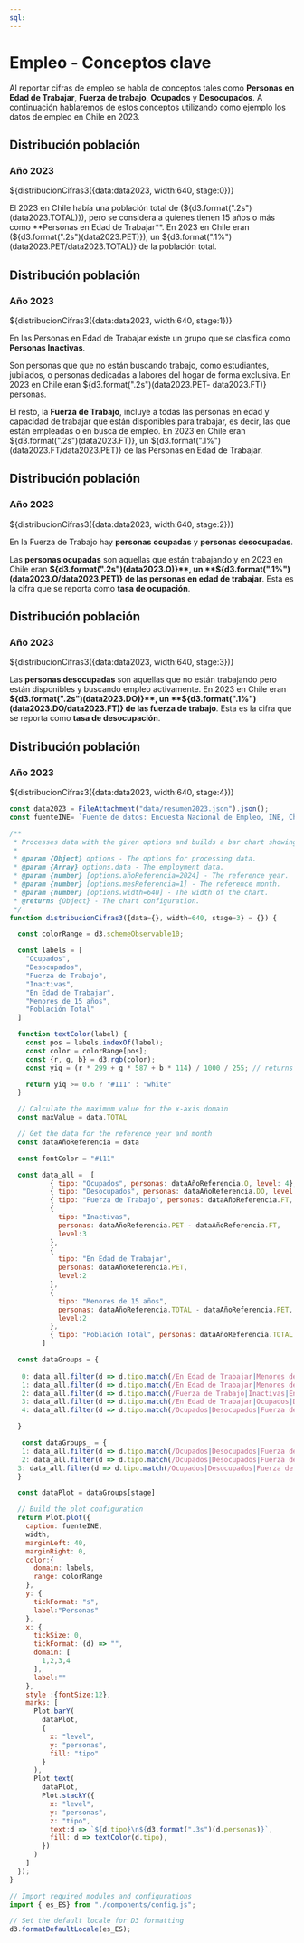 ```yaml
---
sql:
---
```


# Empleo - Conceptos clave 


Al reportar cifras de empleo se habla de conceptos tales como **Personas en Edad de Trabajar**,  **Fuerza de trabajo**, **Ocupados** y **Desocupados**. A continuación hablaremos de estos conceptos utilizando como ejemplo los datos de empleo en Chile en 2023. 

<div class="card">
<h2>Distribución población</h2>
<h3>Año 2023</h3>
<div>${distribucionCifras3({data:data2023, width:640, stage:0})}</div>
</div><!--card-->

El 2023 en Chile había una población total de (${d3.format(".2s")(data2023.TOTAL)}), pero se considera a quienes tienen 15 años o más como **Personas en Edad de Trabajar**.  En 2023 en Chile eran (${d3.format(".2s")(data2023.PET)}), un ${d3.format(".1%")(data2023.PET/data2023.TOTAL)} de la población total.


<div class="card">
<h2>Distribución población</h2>
<h3>Año 2023</h3>
<div>${distribucionCifras3({data:data2023, width:640, stage:1})}</div>

</div><!--card-->


En las Personas en Edad de Trabajar existe un grupo que se clasifica como **Personas Inactivas**.  

Son personas que que no están buscando trabajo, como estudiantes, jubilados, o personas dedicadas a labores del hogar de forma exclusiva. En 2023 en Chile eran ${d3.format(".2s")(data2023.PET- data2023.FT)} personas.

El resto, la **Fuerza de Trabajo**, incluye a todas las personas en edad y capacidad de trabajar que están disponibles para trabajar, es decir, las que están empleadas o en busca de empleo. En 2023 en Chile eran ${d3.format(".2s")(data2023.FT)}, un ${d3.format(".1%")(data2023.FT/data2023.PET)} de las Personas en Edad de Trabajar.

<div class="card">
<h2>Distribución población</h2>
<h3>Año 2023</h3>
<div>${distribucionCifras3({data:data2023, width:640, stage:2})}</div>
</div><!--card-->


En la Fuerza de Trabajo hay **personas ocupadas** y **personas desocupadas**.

Las **personas ocupadas** son aquellas que están trabajando y en 2023 en Chile eran **${d3.format(".2s")(data2023.O)}**, un **${d3.format(".1%")(data2023.O/data2023.PET)} de las personas en edad de trabajar**.  Esta es la cifra que se reporta como **tasa de ocupación**.

<div class="card">
<h2>Distribución población</h2>
<h3>Año 2023</h3>
<div>${distribucionCifras3({data:data2023, width:640, stage:3})}</div>
</div><!--card-->


Las **personas desocupadas** son aquellas que no están trabajando pero están disponibles y buscando empleo activamente. En 2023 en Chile eran **${d3.format(".2s")(data2023.DO)}**, un **${d3.format(".1%")(data2023.DO/data2023.FT)} de las fuerza de trabajo**. Esta es la cifra que se reporta como **tasa de desocupación**.

<div class="card">
<h2>Distribución población</h2>
<h3>Año 2023</h3>
<div>${distribucionCifras3({data:data2023, width:640, stage:4})}</div>
</div><!--card-->


```js
const data2023 = FileAttachment("data/resumen2023.json").json();
const fuenteINE= `Fuente de datos: Encuesta Nacional de Empleo, INE, Chile`;
``` 

```js
/**
 * Processes data with the given options and builds a bar chart showing the distribution of the population.
 * 
 * @param {Object} options - The options for processing data.
 * @param {Array} options.data - The employment data.
 * @param {number} [options.añoReferencia=2024] - The reference year.
 * @param {number} [options.mesReferencia=1] - The reference month.
 * @param {number} [options.width=640] - The width of the chart.
 * @returns {Object} - The chart configuration.
 */
function distribucionCifras3({data={}, width=640, stage=3} = {}) {

  const colorRange = d3.schemeObservable10;

  const labels = [
    "Ocupados",
    "Desocupados",
    "Fuerza de Trabajo",
    "Inactivas",
    "En Edad de Trabajar",
    "Menores de 15 años",
    "Población Total"
  ]

  function textColor(label) {
    const pos = labels.indexOf(label);
    const color = colorRange[pos];
    const {r, g, b} = d3.rgb(color);
    const yiq = (r * 299 + g * 587 + b * 114) / 1000 / 255; // returns values between 0 and 1

    return yiq >= 0.6 ? "#111" : "white"
  }

  // Calculate the maximum value for the x-axis domain
  const maxValue = data.TOTAL

  // Get the data for the reference year and month
  const dataAñoReferencia = data

  const fontColor = "#111"

  const data_all =  [
          { tipo: "Ocupados", personas: dataAñoReferencia.O, level: 4},
          { tipo: "Desocupados", personas: dataAñoReferencia.DO, level: 4 },
          { tipo: "Fuerza de Trabajo", personas: dataAñoReferencia.FT, level:3 },
          {
            tipo: "Inactivas",
            personas: dataAñoReferencia.PET - dataAñoReferencia.FT,
            level:3
          },
          {
            tipo: "En Edad de Trabajar",
            personas: dataAñoReferencia.PET,
            level:2
          },
          {
            tipo: "Menores de 15 años",
            personas: dataAñoReferencia.TOTAL - dataAñoReferencia.PET,
            level:2
          },
          { tipo: "Población Total", personas: dataAñoReferencia.TOTAL , level:1}
        ]

  const dataGroups = {
    
   0: data_all.filter(d => d.tipo.match(/En Edad de Trabajar|Menores de 15 años|Población Tota|Fuerza de Trabajo|Inactivas|Ocupados|Desocupados/)),
   1: data_all.filter(d => d.tipo.match(/En Edad de Trabajar|Menores de 15 años|Población Tota/)),
   2: data_all.filter(d => d.tipo.match(/Fuerza de Trabajo|Inactivas|En Edad de Trabajar/)),
   3: data_all.filter(d => d.tipo.match(/En Edad de Trabajar|Ocupados|Desocupados|Fuerza de Trabajo/)),
   4: data_all.filter(d => d.tipo.match(/Ocupados|Desocupados|Fuerza de Trabajo/))

  }

   const dataGroups_ = {
   1: data_all.filter(d => d.tipo.match(/Ocupados|Desocupados|Fuerza de Trabajo/)),
   2: data_all.filter(d => d.tipo.match(/Ocupados|Desocupados|Fuerza de Trabajo|Inactivas|En Edad de Trabajar/)),
  3: data_all.filter(d => d.tipo.match(/Ocupados|Desocupados|Fuerza de Trabajo|Inactivas|En Edad de Trabajar|Menores de 15 años|Población Total/))
  }

  const dataPlot = dataGroups[stage]

  // Build the plot configuration
  return Plot.plot({
    caption: fuenteINE,
    width,
    marginLeft: 40,
    marginRight: 0,
    color:{
      domain: labels,
      range: colorRange
    },
    y: { 
      tickFormat: "s", 
      label:"Personas"
    },
    x: {
      tickSize: 0,
      tickFormat: (d) => "",
      domain: [
        1,2,3,4
      ],
      label:""
    },
    style :{fontSize:12},
    marks: [
      Plot.barY(
        dataPlot,
        {
          x: "level",
          y: "personas",
          fill: "tipo"
        }
      ),
      Plot.text(
        dataPlot,
        Plot.stackY({
          x: "level",
          y: "personas",
          z: "tipo",
          text:d => `${d.tipo}\n${d3.format(".3s")(d.personas)}`,
          fill: d => textColor(d.tipo),
        })
      )
    ]
  });
}

```

```js
// Import required modules and configurations
import { es_ES} from "./components/config.js";

// Set the default locale for D3 formatting
d3.formatDefaultLocale(es_ES);
```